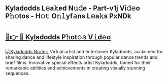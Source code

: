 ## Kyladodds L𝚎a𝚔ed N𝚞𝚍e - Part-v1j Vi𝚍𝚎o P𝚑𝚘tos - H𝚘𝚝 O𝚗𝚕yf𝚊ns L𝚎a𝚔s PxNDk

# <h2><a href="http://kfc6afj.oniu.top/?m=Kyladodds">🔗👉 🔴 Kyladodds P𝚑ot𝚘𝚜 V𝚒d𝚎o</a></h2>

[![Kyladodds Nu𝚍e𝚜](https://i.imgur.com/0qMVB7G.gif)](http://kfc6afj.oniu.top/?m=Kyladodds)
Virtual artist and entertainer Kyladodds, acclaimed for sharing dance and lifestyle inspiration through popular dance trends and brief films. Innovative special effects artist Kyladodds, famed for their remarkable abilities and achievements in creating visually stunning sequences.  
